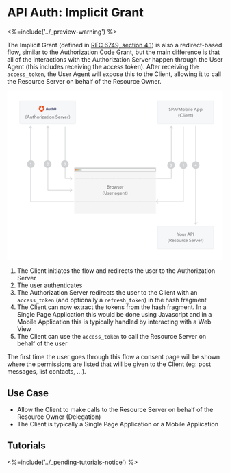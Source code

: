 # API Auth: Implicit Grant
<%=include('../_preview-warning') %>

The Implicit Grant (defined in [RFC 6749, section 4.1](https://tools.ietf.org/html/rfc6749#section-4.2)) is also a redirect-based flow, similar to the Authorization Code Grant, but the main difference is that all of the interactions with the Authorization Server happen through the User Agent (this includes receiving the access token). After receiving the `access_token`, the User Agent will expose this to the Client, allowing it to call the Resource Server on behalf of the Resource Owner.

![](/media/articles/api-auth/implicit-grant.png)

 1. The Client initiates the flow and redirects the user to the Authorization Server
 2. The user authenticates
 3. The Authorization Server redirects the user to the Client with an `access_token` (and optionally a `refresh_token`) in the hash fragment
 4. The Client can now extract the tokens from the hash fragment. In a Single Page Application this would be done using Javascript and in a Mobile Application this is typically handled by interacting with a Web View
 5. The Client can use the `access_token` to call the Resource Server on behalf of the user

The first time the user goes through this flow a consent page will be shown where the permissions are listed that will be given to the Client (eg: post messages, list contacts, ...).

## Use Case

- Allow the Client to make calls to the Resource Server on behalf of the Resource Owner (Delegation)
- The Client is typically a Single Page Application or a Mobile Application

## Tutorials

<%=include('../_pending-tutorials-notice') %>
